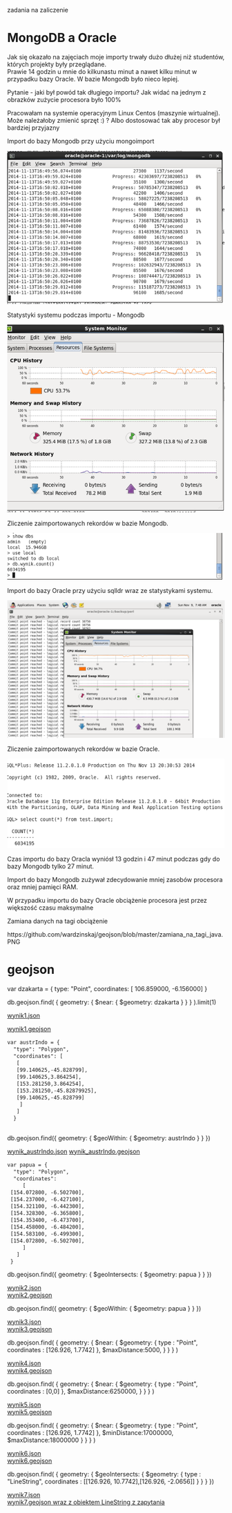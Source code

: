 zadania na zaliczenie

MongoDB a Oracle
========
<p>Jak się okazało na zajęciach moje importy trwały dużo dłużej niż studentów, których projekty były przeglądane.<br>
Prawie 14 godzin u mnie do kilkunastu minut a nawet kilku minut w przypadku bazy Oracle. W bazie Mongodb było nieco lepiej.<br>
<p>Pytanie - jaki był powód tak długiego importu? Jak widać na jednym z obrazków zużycie procesora było 100%<br>
<p>Pracowałam na systemie operacyjnym Linux Centos (maszynie wirtualnej). Może należałoby zmienić sprzęt :) ? Albo dostosować tak aby procesor był bardziej przyjazny </p>

 <p>Import do bazy Mongodb przy użyciu mongoimport</p>
 <img src="https://github.com/wardzinskaj/nosqlzal/blob/master/java_project/mongodb_import.png"> 
 <p>Statystyki systemu podczas importu - Mongodb</p>
 <img src="https://github.com/wardzinskaj/nosqlzal/blob/master/java_project/mongodb_system.png"> 
 
 <p>Zliczenie zaimportowanych rekordów w bazie Mongodb. </p>
 <img src="https://github.com/wardzinskaj/nosqlzal/blob/master/java_project/mongo_count.png"> 
 
 
 <p>Import do bazy Oracle przy użyciu sqlldr wraz ze statystykami systemu. </p>
 <img src="https://github.com/wardzinskaj/nosqlzal/blob/master/java_project/oracle_system.png">

<p>Zliczenie zaimportowanych rekordów w bazie Oracle. </p>
<img src="https://github.com/wardzinskaj/nosqlzal/blob/master/java_project/oracle_count.png">
<p></p>
<p>Czas importu do bazy Oracla wyniósł 13 godzin i 47 minut podczas gdy do bazy Mongodb tylko 27 minut.</p>
<p>Import do bazy Mongodb zużywał zdecydowanie mniej zasobów procesora oraz mniej pamięci RAM.</p>
<p>W przypadku importu do bazy Oracle obciążenie procesora jest przez większość czasu maksymalne</p>

<p>Zamiana danych na tagi obciążenie </p>
https://github.com/wardzinskaj/geojson/blob/master/zamiana_na_tagi_java.PNG


geojson
=======

var dzakarta = { type: "Point", coordinates: [ 106.859000, -6.156000] }

db.geojson.find( { geometry: { $near: { $geometry: dzakarta } } } ).limit(1)

[wynik1.json](https://github.com/wardzinskaj/geojson/blob/master/wynik1.json)

[wynik1.geojson](https://github.com/wardzinskaj/geojson/blob/master/near1.geojson) 

```
var austrIndo = {
  "type": "Polygon", 
  "coordinates": [
   [
   [99.140625,-45.828799], 
   [99.140625,3.864254], 
   [153.281250,3.864254], 
   [153.281250,-45.82879925],
   [99.140625,-45.828799] 
   	] 
   ] 
  }
  
  ```

db.geojson.find({ geometry: { $geoWithin: { $geometry: austrIndo } } })

[wynik_austrIndo.json](https://github.com/wardzinskaj/geojson/blob/master/wynik8.json)
[wynik_austrIndo.geojson](https://github.com/wardzinskaj/geojson/blob/master/wynik8.geojson)

```
var papua = {
  "type": "Polygon",
  "coordinates": 
     [
 [154.072800, -6.502700],
 [154.237000, -6.427100],
 [154.321100, -6.442300],
 [154.328300, -6.365800],
 [154.353400, -6.473700],
 [154.458000, -6.484200],
 [154.583100, -6.499300],
 [154.072800, -6.502700],
     ]
   ]
 }
```

db.geojson.find({ geometry: { $geoIntersects: { $geometry: papua } } })

[wynik2.json](https://github.com/wardzinskaj/geojson/blob/master/wynik2.json)<br>
[wynik2.geojson](https://github.com/wardzinskaj/geojson/blob/master/wynik2.geojson)

db.geojson.find({ geometry: { $geoWithin: { $geometry: papua } } })

[wynik3.json](https://github.com/wardzinskaj/geojson/blob/master/wynik3.json)<br>
[wynik3.geojson](https://github.com/wardzinskaj/geojson/blob/master/wynik3.geojson)

db.geojson.find( {  geometry: {   $near: {    $geometry: {     type : "Point",      coordinates : [126.926, 1.7742]    },    $maxDistance:5000,   }  } } )

[wynik4.json](https://github.com/wardzinskaj/geojson/blob/master/wynik4.json)<br>
[wynik4.geojson](https://github.com/wardzinskaj/geojson/blob/master/wynik4.geojson)

db.geojson.find( {  geometry: {   $near: {    $geometry: {     type : "Point",      coordinates : [0,0]    },    $maxDistance:6250000,   }  } } )

[wynik5.json](https://github.com/wardzinskaj/geojson/blob/master/wynik5.json)<br>
[wynik5.geojson](https://github.com/wardzinskaj/geojson/blob/master/wynik5.geojson)

db.geojson.find( {  geometry: {   $near: {    $geometry: {     type : "Point",      coordinates : [126.926, 1.7742]    },    $minDistance:17000000, $maxDistance:18000000   }  } } )

[wynik6.json](https://github.com/wardzinskaj/geojson/blob/master/wynik6.json)<br>
[wynik6.geojson](https://github.com/wardzinskaj/geojson/blob/master/wynik6.geojson)

db.geojson.find( {   geometry: {    $geoIntersects: {     $geometry: {      type : "LineString",       coordinates : [[126.926, 10.7742],[126.926, -2.0656]]     }    }   }  })

[wynik7.json](https://github.com/wardzinskaj/geojson/blob/master/wynik7.json)<br>
[wynik7.geojson wraz z obiektem LineString z zapytania](https://github.com/wardzinskaj/geojson/blob/master/wynik7.geojson)


